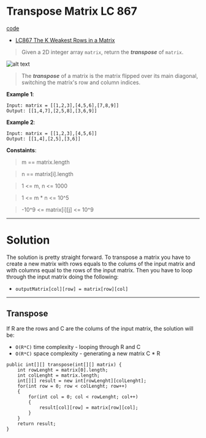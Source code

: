 # Transpose Matrix LC 867

[code](TransposeMatrix.java)
- [LC867 The K Weakest Rows in a Matrix](https://leetcode.com/problems/transpose-matrix/)
> Given a 2D integer array ``matrix``, return the ***transpose*** of ``matrix``.

![alt text](https://assets.leetcode.com/uploads/2021/02/10/hint_transpose.png)

>The ***transpose*** of a matrix is the matrix flipped over its main diagonal, switching the matrix's row and column indices.

**Example 1**:
```
Input: matrix = [[1,2,3],[4,5,6],[7,8,9]]
Output: [[1,4,7],[2,5,8],[3,6,9]]
```
**Example 2**:
```
Input: matrix = [[1,2,3],[4,5,6]]
Output: [[1,4],[2,5],[3,6]]
```

**Constaints**:
> m == matrix.length

> n == matrix[i].length

> 1 <= m, n <= 1000

> 1 <= m * n <= 10^5

> -10^9 <= matrix[i][j] <= 10^9

---

# Solution

The solution is pretty straight forward. To transpose a matrix you have to create a new matrix with rows equals to the colums of the input matrix and with columns equal to the rows of the input matrix. Then you have to loop through the input matrix doing the following:
- ``outputMatrix[col][row] = matrix[row][col]``

---
## Transpose

If R are the rows and C are the colums of the input matrix, the solution will be:
- ``O(R*C)`` time complexity - looping through R and C
- ``O(R*C)`` space complexity - generating a new matrix C * R
```
public int[][] transpose(int[][] matrix) {
    int rowLenght = matrix[0].length;
    int colLenght = matrix.length;
    int[][] result = new int[rowLenght][colLenght];
    for(int row = 0; row < colLenght; row++)
    {
        for(int col = 0; col < rowLenght; col++)
        {
            result[col][row] = matrix[row][col];
        }
    }
    return result;
}
```